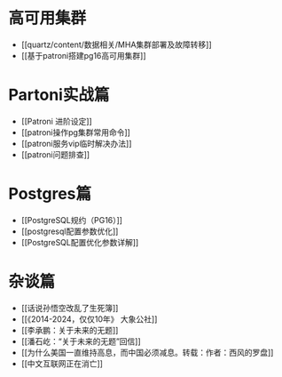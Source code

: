 # 高可用集群

- [[quartz/content/数据相关/MHA集群部署及故障转移]]
- [[基于patroni搭建pg16高可用集群]]

# Partoni实战篇

- [[Patroni 进阶设定]]
- [[patroni操作pg集群常用命令]]
- [[patroni服务vip临时解决办法]]
- [[patroni问题排查]]

# Postgres篇

- [[PostgreSQL规约（PG16）]]
- [[postgresql配置参数优化]]
- [[PostgreSQL配置优化参数详解]]

# 杂谈篇

- [[话说孙悟空改乱了生死簿]]
- [[《2014-2024，仅仅10年》 大象公社]]
- [[李承鹏：关于未来的无题]]
- [[潘石屹：“关于未来的无题”回信]]
- [[为什么美国一直维持高息，而中国必须减息。转载：作者：西风的罗盘]]
- [[中文互联网正在消亡]]